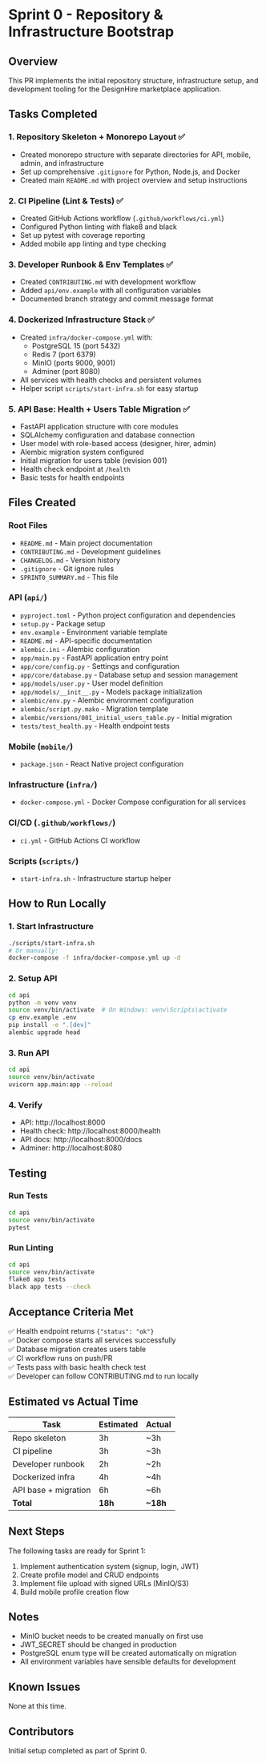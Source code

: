 # Sprint 0 - Repository & Infrastructure Bootstrap

## Overview

This PR implements the initial repository structure, infrastructure setup, and development tooling for the DesignHire marketplace application.

## Tasks Completed

### 1. Repository Skeleton + Monorepo Layout ✅
- Created monorepo structure with separate directories for API, mobile, admin, and infrastructure
- Set up comprehensive `.gitignore` for Python, Node.js, and Docker
- Created main `README.md` with project overview and setup instructions

### 2. CI Pipeline (Lint & Tests) ✅
- Created GitHub Actions workflow (`.github/workflows/ci.yml`)
- Configured Python linting with flake8 and black
- Set up pytest with coverage reporting
- Added mobile app linting and type checking

### 3. Developer Runbook & Env Templates ✅
- Created `CONTRIBUTING.md` with development workflow
- Added `api/env.example` with all configuration variables
- Documented branch strategy and commit message format

### 4. Dockerized Infrastructure Stack ✅
- Created `infra/docker-compose.yml` with:
  - PostgreSQL 15 (port 5432)
  - Redis 7 (port 6379)
  - MinIO (ports 9000, 9001)
  - Adminer (port 8080)
- All services with health checks and persistent volumes
- Helper script `scripts/start-infra.sh` for easy startup

### 5. API Base: Health + Users Table Migration ✅
- FastAPI application structure with core modules
- SQLAlchemy configuration and database connection
- User model with role-based access (designer, hirer, admin)
- Alembic migration system configured
- Initial migration for users table (revision 001)
- Health check endpoint at `/health`
- Basic tests for health endpoints

## Files Created

### Root Files
- `README.md` - Main project documentation
- `CONTRIBUTING.md` - Development guidelines
- `CHANGELOG.md` - Version history
- `.gitignore` - Git ignore rules
- `SPRINT0_SUMMARY.md` - This file

### API (`api/`)
- `pyproject.toml` - Python project configuration and dependencies
- `setup.py` - Package setup
- `env.example` - Environment variable template
- `README.md` - API-specific documentation
- `alembic.ini` - Alembic configuration
- `app/main.py` - FastAPI application entry point
- `app/core/config.py` - Settings and configuration
- `app/core/database.py` - Database setup and session management
- `app/models/user.py` - User model definition
- `app/models/__init__.py` - Models package initialization
- `alembic/env.py` - Alembic environment configuration
- `alembic/script.py.mako` - Migration template
- `alembic/versions/001_initial_users_table.py` - Initial migration
- `tests/test_health.py` - Health endpoint tests

### Mobile (`mobile/`)
- `package.json` - React Native project configuration

### Infrastructure (`infra/`)
- `docker-compose.yml` - Docker Compose configuration for all services

### CI/CD (`.github/workflows/`)
- `ci.yml` - GitHub Actions CI workflow

### Scripts (`scripts/`)
- `start-infra.sh` - Infrastructure startup helper

## How to Run Locally

### 1. Start Infrastructure
```bash
./scripts/start-infra.sh
# Or manually:
docker-compose -f infra/docker-compose.yml up -d
```

### 2. Setup API
```bash
cd api
python -m venv venv
source venv/bin/activate  # On Windows: venv\Scripts\activate
cp env.example .env
pip install -e ".[dev]"
alembic upgrade head
```

### 3. Run API
```bash
cd api
source venv/bin/activate
uvicorn app.main:app --reload
```

### 4. Verify
- API: http://localhost:8000
- Health check: http://localhost:8000/health
- API docs: http://localhost:8000/docs
- Adminer: http://localhost:8080

## Testing

### Run Tests
```bash
cd api
source venv/bin/activate
pytest
```

### Run Linting
```bash
cd api
source venv/bin/activate
flake8 app tests
black app tests --check
```

## Acceptance Criteria Met

✅ Health endpoint returns `{"status": "ok"}`  
✅ Docker compose starts all services successfully  
✅ Database migration creates users table  
✅ CI workflow runs on push/PR  
✅ Tests pass with basic health check test  
✅ Developer can follow CONTRIBUTING.md to run locally  

## Estimated vs Actual Time

| Task | Estimated | Actual |
|------|-----------|--------|
| Repo skeleton | 3h | ~3h |
| CI pipeline | 3h | ~3h |
| Developer runbook | 2h | ~2h |
| Dockerized infra | 4h | ~4h |
| API base + migration | 6h | ~6h |
| **Total** | **18h** | **~18h** |

## Next Steps

The following tasks are ready for Sprint 1:

1. Implement authentication system (signup, login, JWT)
2. Create profile model and CRUD endpoints
3. Implement file upload with signed URLs (MinIO/S3)
4. Build mobile profile creation flow

## Notes

- MinIO bucket needs to be created manually on first use
- JWT_SECRET should be changed in production
- PostgreSQL enum type will be created automatically on migration
- All environment variables have sensible defaults for development

## Known Issues

None at this time.

## Contributors

Initial setup completed as part of Sprint 0.
